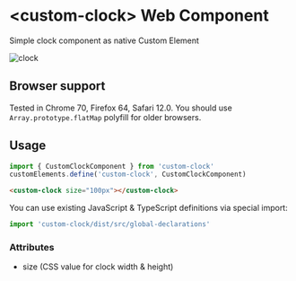 # &lt;custom-clock&gt; Web Component

Simple clock component as native Custom Element

![clock](https://github.com/svr93/custom-clock/raw/master/img.gif)

## Browser support

Tested in Chrome 70, Firefox 64, Safari 12.0. You should use `Array.prototype.flatMap` polyfill for older browsers.

## Usage

```ts
import { CustomClockComponent } from 'custom-clock'
customElements.define('custom-clock', CustomClockComponent)
```

```html
<custom-clock size="100px"></custom-clock>
```

You can use existing JavaScript & TypeScript definitions via special import:

```ts
import 'custom-clock/dist/src/global-declarations'
```

### Attributes

- size (CSS value for clock width & height)

